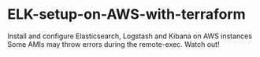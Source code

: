 # ELK-setup-on-AWS-with-terraform
Install and configure Elasticsearch, Logstash and Kibana on AWS instances
Some AMIs may throw errors during the remote-exec. Watch out!
